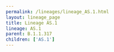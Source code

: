 ```yaml
---
permalink: /lineages/lineage_AS.1.html
layout: lineage_page
title: Lineage AS.1
lineage: AS.1
parent: B.1.1.317
children: ['AS.1']
---
```

